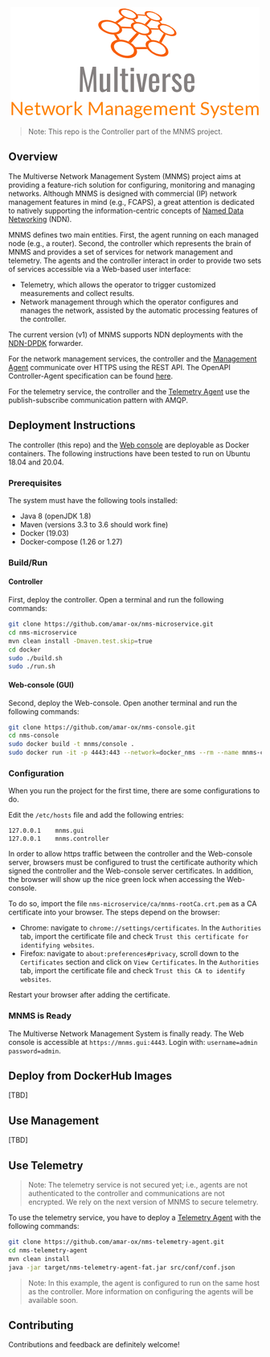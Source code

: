 <p align="center">
  <img src="docs/images/logo.png" alt="Multiverse Network Management System [Controller]" />
</p>

> Note: This repo is the Controller part of the MNMS project.

## Overview

The Multiverse Network Management System (MNMS) project aims at providing a feature-rich solution for configuring, monitoring and managing networks.
Although MNMS is designed with commercial (IP) network management features in mind (e.g., FCAPS), a great attention is dedicated to natively supporting the information-centric concepts of [Named Data Networking](https://named-data.net/) (NDN).

MNMS defines two main entities. First, the agent running on each managed node (e.g., a router). Second, the controller which represents the brain of MNMS and provides a set of services for network management and telemetry.
The agents and the controller interact in order to provide two sets of services accessible via a Web-based user interface:

- Telemetry, which allows the operator to trigger customized measurements and collect results.
- Network management through which the operator configures and manages the network, assisted by the automatic processing features of the controller.

The current version (v1) of MNMS supports NDN deployments with the [NDN-DPDK](https://github.com/usnistgov/ndn-dpdk) forwarder.

For the network management services, the controller and the [Management Agent](https://github.com/elmiomar/nms-agent) communicate over HTTPS using the REST API. The OpenAPI Controller-Agent specification can be found [here](docs/openapi/controller-to-agent.yaml).

For the telemetry service, the controller and the [Telemetry Agent](https://github.com/amar-ox/nms-telemetry-agent) use the publish-subscribe communication pattern with AMQP.

## Deployment Instructions

The controller (this repo) and the [Web console](https://github.com/amar-ox/nms-console) are deployable as Docker containers.
The following instructions have been tested to run on Ubuntu 18.04 and 20.04.

### Prerequisites

The system must have the following tools installed:

- Java 8 (openJDK 1.8)
- Maven (versions 3.3 to 3.6 should work fine)
- Docker (19.03)
- Docker-compose (1.26 or 1.27)

### Build/Run

#### Controller

First, deploy the controller. Open a terminal and run the following commands:

```bash
git clone https://github.com/amar-ox/nms-microservice.git
cd nms-microservice
mvn clean install -Dmaven.test.skip=true
cd docker
sudo ./build.sh
sudo ./run.sh
```

#### Web-console (GUI)

Second, deploy the Web-console. Open another terminal and run the following commands:

```bash
git clone https://github.com/amar-ox/nms-console.git
cd nms-console
sudo docker build -t mnms/console .
sudo docker run -it -p 4443:443 --network=docker_nms --rm --name mnms-console mnms/console
```

### Configuration

When you run the project for the first time, there are some configurations to do.

Edit the `/etc/hosts` file and add the following entries:

```text
127.0.0.1    mnms.gui
127.0.0.1    mnms.controller
```

In order to allow https traffic between the controller and the Web-console server, browsers must be configured to trust the certificate authority which signed the controller and the Web-console server certificates.
In addition, the browser will show up the nice green lock when accessing the Web-console.

To do so, import the file `nms-microservice/ca/mnms-rootCa.crt.pem` as a CA certificate into your browser. The steps depend on the browser:

- Chrome: navigate to `chrome://settings/certificates`. In the `Authorities` tab, import the certificate file and check `Trust this certificate for identifying websites`.
- Firefox: navigate to `about:preferences#privacy`, scroll down to the `Certificates` section and click on `View Certificates`.
In the `Authorities` tab, import the certificate file and check `Trust this CA to identify websites`.

Restart your browser after adding the certificate.

### MNMS is Ready

The Multiverse Network Management System is finally ready.
The Web console is accessible at `https://mnms.gui:4443`.
Login with: `username=admin password=admin`.

## Deploy from DockerHub Images

[TBD]

## Use Management

[TBD]

## Use Telemetry

> Note: The telemetry service is not secured yet; i.e., agents are not authenticated to the controller and communications are not encrypted. We rely on the next version of MNMS to secure telemetry.

To use the telemetry service, you have to deploy a [Telemetry Agent](https://github.com/amar-ox/nms-telemetry-agent) with the following commands:

```bash
git clone https://github.com/amar-ox/nms-telemetry-agent.git
cd nms-telemetry-agent
mvn clean install
java -jar target/nms-telemetry-agent-fat.jar src/conf/conf.json
```

> Note: In this example, the agent is configured to run on the same host as the controller.
More information on configuring the agents will be available soon.

## Contributing

Contributions and feedback are definitely welcome!
